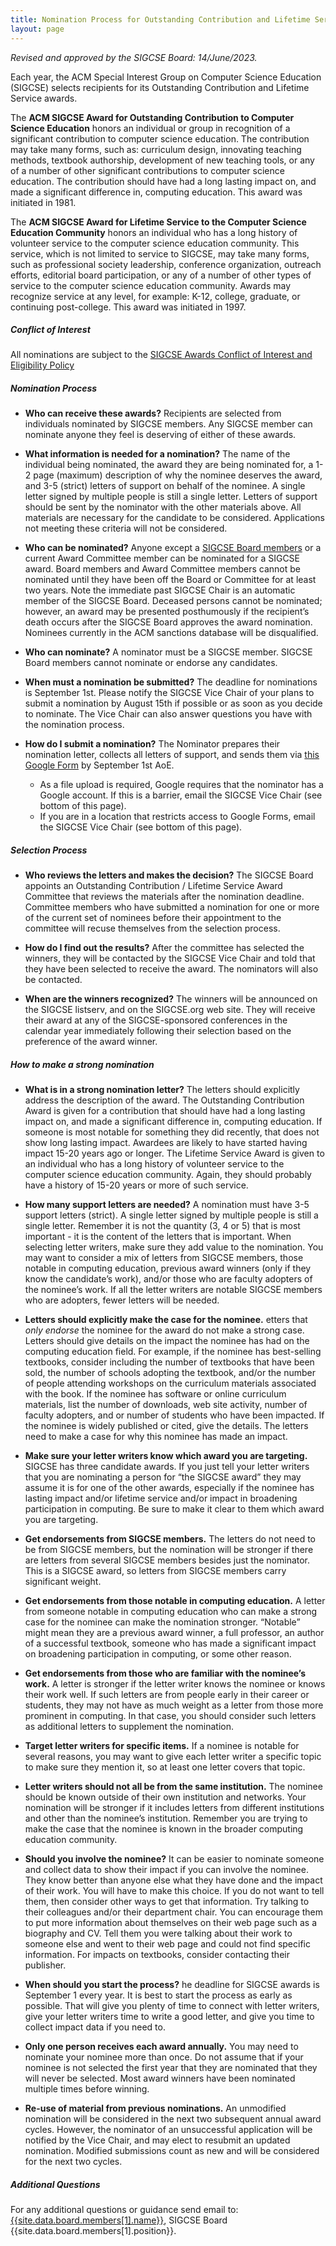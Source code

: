 ```yaml
---
title: Nomination Process for Outstanding Contribution and Lifetime Service Awards
layout: page
---
```

*Revised and approved by the SIGCSE Board: 14/June/2023.*

Each year, the ACM Special Interest Group on Computer Science Education (SIGCSE) selects recipients for its Outstanding Contribution and Lifetime Service awards.

The **ACM SIGCSE Award for Outstanding Contribution to Computer Science Education** honors an individual or group in recognition of a significant contribution to computer science education. The contribution may take many forms, such as: curriculum design, innovating teaching methods, textbook authorship, development of new teaching tools, or any of a number of other significant contributions to computer science education. The contribution should have had a long lasting impact on, and made a significant difference in, computing education. This award was initiated in 1981.

The **ACM SIGCSE Award for Lifetime Service to the Computer Science Education Community** honors an individual who has a long history of volunteer service to the computer science education community. This service, which is not limited to service to SIGCSE, may take many forms, such as professional society leadership, conference organization, outreach efforts, editorial board participation, or any of a number of other types of service to the computer science education community. Awards may recognize service at any level, for example: K-12, college, graduate, or continuing post-college. This award was initiated in 1997.

##### Conflict of Interest 
All nominations are subject to the [SIGCSE Awards Conflict of Interest and Eligibility Policy]({{"/policies/awards/index.html"|absolute_url}})

##### Nomination Process
* **Who can receive these awards?**  Recipients are selected from individuals nominated by SIGCSE members. Any SIGCSE member can nominate anyone they feel is deserving of either of these awards.


* **What information is needed for a nomination?** The name of the individual being nominated, the award they are being nominated for, a 1-2 page (maximum) description of why the nominee deserves the award, and 3-5 (strict) letters of support on behalf of the nominee. A single letter signed by multiple people is still a single letter. Letters of support should be sent by the nominator with the other materials above. All materials are necessary for the candidate to be considered. Applications not meeting these criteria will not be considered.

* **Who can be nominated?** Anyone except a [SIGCSE Board members]({{"/about/board.html"|absolute_url}}) or a current Award Committee member can be nominated for a SIGCSE award. Board members and Award Committee members cannot be nominated until they have been off the Board or Committee for at least two years. Note the immediate past SIGCSE Chair is an automatic member of the SIGCSE Board. Deceased persons cannot be nominated; however, an award may be presented posthumously if the recipient’s death occurs after the SIGCSE Board approves the award nomination. Nominees currently in the ACM sanctions database will be disqualified.


* **Who can nominate?** A nominator must be a SIGCSE member. SIGCSE Board members cannot nominate or endorse any candidates.


* **When must a nomination be submitted?**  The deadline for nominations is September 1st. Please notify the SIGCSE Vice Chair of your plans to submit a nomination by August 15th if possible or as soon as you decide to nominate. The Vice Chair can also answer questions you have with the nomination process.


* **How do I submit a nomination?**  The Nominator prepares their nomination letter, collects all letters of support, and sends them via [this Google Form](https://docs.google.com/forms/d/e/1FAIpQLSc4rRXMBC83yzIk0CZ5RrCtTbrSn9cXO_cb9BWS8zMEMfopFQ/viewform?usp=sf_link) by September 1st AoE.
    * As a file upload is required, Google requires that the nominator has a Google account. If this is a barrier, email the SIGCSE Vice Chair (see bottom of this page).
    * If you are in a location that restricts access to Google Forms, email the SIGCSE Vice Chair (see bottom of this page).


##### Selection Process

* **Who reviews the letters and makes the decision?** The SIGCSE Board appoints an Outstanding Contribution / Lifetime Service Award Committee that reviews the materials after the nomination deadline. Committee members who have submitted a nomination for one or more of the current set of nominees before their appointment to the committee will recuse themselves from the selection process.

* **How do I find out the results?** After the committee has selected the winners, they will be contacted by the SIGCSE Vice Chair and told that they have been selected to receive the award. The nominators will also be contacted.

* **When are the winners recognized?** The winners will be announced on the SIGCSE listserv, and on the SIGCSE.org web site. They will receive their award at any of the SIGCSE-sponsored conferences in the calendar year immediately following their selection based on the preference of the award winner.


##### How to make a strong nomination

* **What is in a strong nomination letter?**  The letters should explicitly address the description of the award. The Outstanding Contribution Award is given for a contribution that should have had a long lasting impact on, and made a significant difference in, computing education. If someone is most notable for something they did recently, that does not show long lasting impact. Awardees are likely to have started having impact 15-20 years ago or longer. The Lifetime Service Award is given to an individual who has a long history of volunteer service to the computer science education community. Again, they should probably have a history of 15-20 years or more of such service.

* **How many support letters are needed?** A nomination must have 3-5 support letters (strict). A single letter signed by multiple people is still a single letter. Remember it is not the quantity (3, 4 or 5) that is most important - it is the content of the letters that is important. When selecting letter writers, make sure they add value to the nomination. You may want to consider a mix of letters from SIGCSE members, those notable in computing education, previous award winners (only if they know the candidate’s work), and/or those who are faculty adopters of the nominee’s work. If all the letter writers are notable SIGCSE members who are adopters, fewer letters will be needed.

* **Letters should explicitly make the case for the nominee.** etters that *only endorse* the nominee for the award do not make a strong case. Letters should give details on the impact the nominee has had on the computing education field. For example, if the nominee has best-selling textbooks, consider including the number of textbooks that have been sold, the number of schools adopting the textbook, and/or the number of people attending workshops on the curriculum materials associated with the book. If the nominee has software or online curriculum materials, list the number of downloads, web site activity, number of faculty adopters, and or number of students who have been impacted. If the nominee is widely published or cited, give the details. The letters need to make a case for why this nominee has made an impact.

* **Make sure your letter writers know which award you are targeting.** SIGCSE has three candidate awards. If you just tell your letter writers that you are nominating a person for “the SIGCSE award” they may assume it is for one of the other awards, especially if the nominee has lasting impact and/or lifetime service and/or impact in broadening participation in computing. Be sure to make it clear to them which award you are targeting.

* **Get endorsements from SIGCSE members.** The letters do not need to be from SIGCSE members, but the nomination will be stronger if there are letters from several SIGCSE members besides just the nominator. This is a SIGCSE award, so letters from SIGCSE members carry significant weight.

* **Get endorsements from those notable in computing education.** A letter from someone notable in computing education who can make a strong case for the nominee can make the nomination stronger. “Notable” might mean they are a previous award winner, a full professor, an author of a successful textbook, someone who has made a significant impact on broadening participation in computing, or some other reason.

* **Get endorsements from those who are familiar with the nominee’s work.** A letter is stronger if the letter writer knows the nominee or knows their work well. If such letters are from people early in their career or students, they may not have as much weight as a letter from those more prominent in computing. In that case, you should consider such letters as additional letters to supplement the nomination.

* **Target letter writers for specific items.** If a nominee is notable for several reasons, you may want to give each letter writer a specific topic to make sure they mention it, so at least one letter covers that topic.

* **Letter writers should not all be from the same institution.** The nominee should be known outside of their own institution and networks. Your nomination will be stronger if it includes letters from different institutions and other than the nominee’s institution. Remember you are trying to make the case that the nominee is known in the broader computing education community.


* **Should you involve the nominee?** It can be easier to nominate someone and collect data to show their impact if you can involve the nominee. They know better than anyone else what they have done and the impact of their work. You will have to make this choice. If you do not want to tell them, then consider other ways to get that information. Try talking to their colleagues and/or their department chair. You can encourage them to put more information about themselves on their web page such as a biography and CV. Tell them you were talking about their work to someone else and went to their web page and could not find specific information. For impacts on textbooks, consider contacting their publisher.

* **When should you start the process?** he deadline for SIGCSE awards is September 1 every year. It is best to start the process as early as possible. That will give you plenty of time to connect with letter writers, give your letter writers time to write a good letter, and give you time to collect impact data if you need to.

* **Only one person receives each award annually.**  You may need to nominate your nominee more than once. Do not assume that if your nominee is not selected the first year that they are nominated that they will never be selected. Most award winners have been nominated multiple times before winning.

* **Re-use of material from previous nominations.** An unmodified nomination will be considered in the next two subsequent annual award cycles. However, the nominator of an unsuccessful application will be notified by the Vice Chair, and may elect to resubmit an updated nomination. Modified submissions count as new and will be considered for the next two cycles.

##### Additional Questions
For any additional questions or guidance send email to:
[{{site.data.board.members[1].name}}](mailto:{{site.data.board.members[1].email}}), SIGCSE Board {{site.data.board.members[1].position}}.

